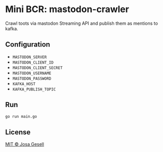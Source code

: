 # Mini BCR: mastodon-crawler

Crawl toots via mastodon Streaming API and publish them as mentions to kafka.

## Configuration

- `MASTODON_SERVER`
- `MASTODON_CLIENT_ID`
- `MASTODON_CLIENT_SECRET`
- `MASTODON_USERNAME`
- `MASTODON_PASSWORD`
- `KAFKA_HOST`
- `KAFKA_PUBLISH_TOPIC`

## Run

```sh
go run main.go
```

## License

[MIT © Josa Gesell](../LICENSE)

